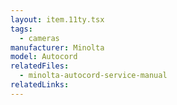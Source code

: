 ```yaml
---
layout: item.11ty.tsx
tags:
  - cameras
manufacturer: Minolta
model: Autocord
relatedFiles:
  - minolta-autocord-service-manual
relatedLinks:
---
```

